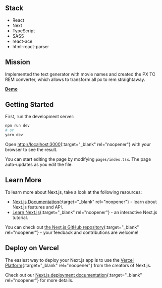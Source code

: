 ## Stack

- React
- Next
- TypeScript
- SASS
- react-ace
- html-react-parser

## Mission

Implemented the text generator with movie names and created the PX TO REM converter, which allows to transform all px to rem straightaway.

**[Demo](https://life-hacks.onrender.com/)**

## Getting Started

First, run the development server:

```bash
npm run dev
# or
yarn dev
```

Open [http://localhost:3000](http://localhost:3000){:target="_blank" rel="noopener"} with your browser to see the result.

You can start editing the page by modifying `pages/index.tsx`. The page auto-updates as you edit the file.

## Learn More

To learn more about Next.js, take a look at the following resources:

- [Next.js Documentation](https://nextjs.org/docs){:target="_blank" rel="noopener"} - learn about Next.js features and API.
- [Learn Next.js](https://nextjs.org/learn){:target="_blank" rel="noopener"} - an interactive Next.js tutorial.

You can check out [the Next.js GitHub repository](https://github.com/vercel/next.js/){:target="_blank" rel="noopener"} - your feedback and contributions are welcome!

## Deploy on Vercel

The easiest way to deploy your Next.js app is to use the [Vercel Platform](https://vercel.com/new?utm_medium=default-template&filter=next.js&utm_source=create-next-app&utm_campaign=create-next-app-readme){:target="_blank" rel="noopener"} from the creators of Next.js.

Check out our [Next.js deployment documentation](https://nextjs.org/docs/deployment){:target="_blank" rel="noopener"} for more details.
